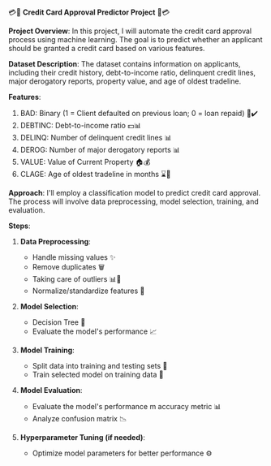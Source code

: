 💳🏦 **Credit Card Approval Predictor Project** 🏦💳

**Project Overview**:
In this project, I will automate the credit card approval process using machine learning. The goal is to predict whether an applicant should be granted a credit card based on various features.

**Dataset Description**:
The dataset contains information on applicants, including their credit history, debt-to-income ratio, delinquent credit lines, major derogatory reports, property value, and age of oldest tradeline.

**Features**:

1. BAD: Binary (1 = Client defaulted on previous loan; 0 = loan repaid) 🚫✔️
2. DEBTINC: Debt-to-income ratio 💵📊
3. DELINQ: Number of delinquent credit lines 📊
4. DEROG: Number of major derogatory reports 📊
5. VALUE: Value of Current Property 🏠💰
6. CLAGE: Age of oldest tradeline in months ⌛📆

**Approach**:
I'll employ a classification model to predict credit card approval. The process will involve data preprocessing, model selection, training, and evaluation.

**Steps**:

1. **Data Preprocessing**:

   - Handle missing values ✨
   - Remove duplicates 🗑️
   - Taking care of outliers 📊🧐
   - Normalize/standardize features 📏

2. **Model Selection**:

   - Decision Tree 🔄
   - Evaluate the model's performance 📈

3. **Model Training**:

   - Split data into training and testing sets 🧩
   - Train selected model on training data 🚀

4. **Model Evaluation**:

   - Evaluate the model's performance m accuracy metric 📊
   - Analyze confusion matrix 📉

5. **Hyperparameter Tuning (if needed)**:
   - Optimize model parameters for better performance ⚙️
